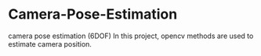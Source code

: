 # Camera-Pose-Estimation
camera pose estimation (6DOF)
In this project, opencv methods are used to estimate camera position.
